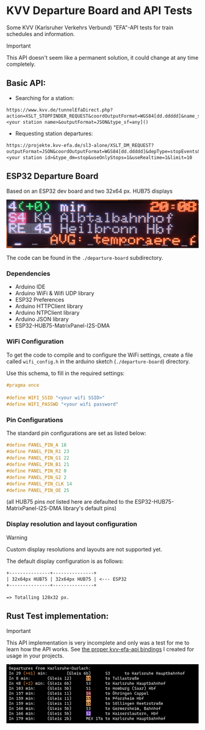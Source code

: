 # KVV Departure Board and API Tests

Some KVV (Karlsruher Verkehrs Verbund) "EFA"-API tests for train schedules and information.

> [!IMPORTANT]
> This API doesn't seem like a permanent solution, it could change at any time completely.

## Basic API:

- Searching for a station:

```
https://www.kvv.de/tunnelEfaDirect.php?action=XSLT_STOPFINDER_REQUEST&coordOutputFormat=WGS84[dd.ddddd]&name_sf=<your station name>&outputFormat=JSON&type_sf=any]()
```

- Requesting station departures:

```
https://projekte.kvv-efa.de/sl3-alone/XSLT_DM_REQUEST?outputFormat=JSON&coordOutputFormat=WGS84[dd.ddddd]&depType=stopEvents&locationServerActive=1&mode=direct&name_dm=<your station id>&type_dm=stop&useOnlyStops=1&useRealtime=1&limit=10
```

## ESP32 Departure Board

Based on an ESP32 dev board and two 32x64 px. HUB75 displays

![](./assets/departure-board.jpg)

The code can be found in the `./departure-board` subdirectory. 

### Dependencies

- Arduino IDE
- Arduino WiFi & Wifi UDP library
- ESP32 Preferences
- Arduino HTTPClient library
- Arduino NTPClient library
- Arduino JSON library
- ESP32-HUB75-MatrixPanel-I2S-DMA

### WiFi Configuration

To get the code to compile and to configure the WiFi settings, create a file called `wifi_config.h` in the arduino sketch (`./departure-board`) directory.

Use this schema, to fill in the required settings:

```c
#pragma once

#define WIFI_SSID "<your wifi SSID>"
#define WIFI_PASSWD "<your wifi password"
```

### Pin Configurations

The standard pin configurations are set as listed below:

```c
#define PANEL_PIN_A 18
#define PANEL_PIN_R1 23
#define PANEL_PIN_G1 22
#define PANEL_PIN_B1 21
#define PANEL_PIN_R2 0
#define PANEL_PIN_G2 2
#define PANEL_PIN_CLK 14
#define PANEL_PIN_OE 25
```

(all HUB75 pins _not_ listed here are defaulted to the ESP32-HUB75-MatrixPanel-I2S-DMA library's default pins)

### Display resolution and layout configuration

> [!WARNING]
> Custom display resolutions and layouts are not supported yet.

The default display configuration is as follows:

```
+---------------+---------------+
| 32x64px HUB75 | 32x64px HUB75 | <--- ESP32
+---------------+---------------+

=> Totalling 128x32 px.
```

## Rust Test implementation:

> [!IMPORTANT]
> This API implementation is very incomplete and only was a test for me to learn how the API works. See [the proper kvv-efa-api bindings](https://github.com/spydr06/kvv-efa-api) I created for usage in your projects.

![](./assets/departures.png)

